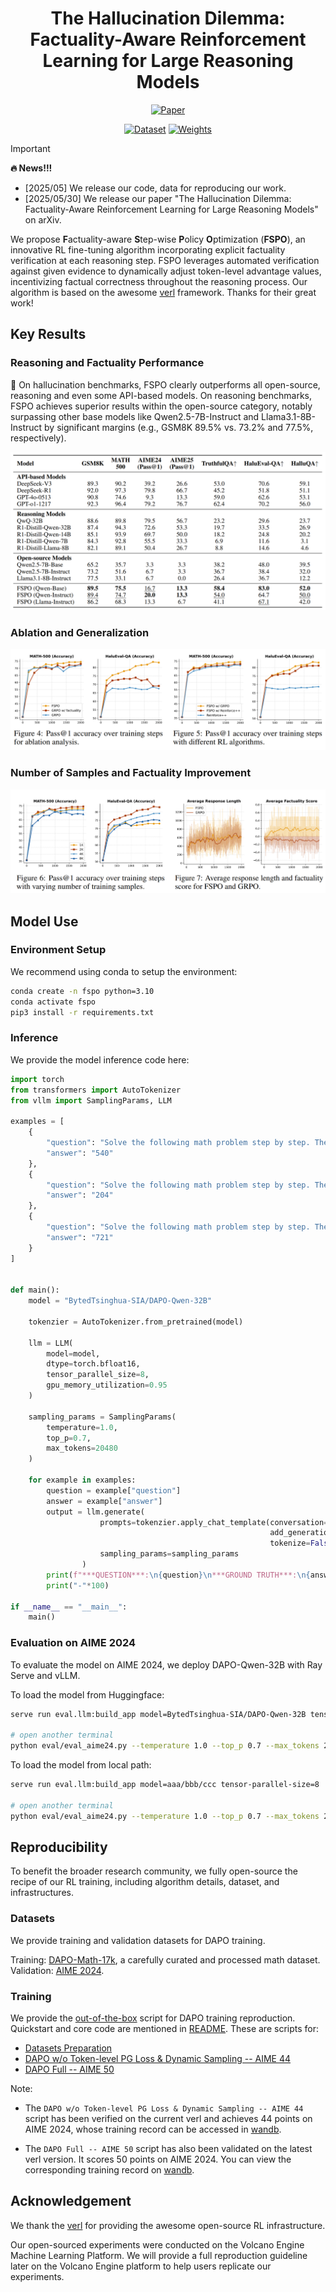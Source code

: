 <div align='center'>
<h1>The Hallucination Dilemma: Factuality-Aware Reinforcement Learning for Large Reasoning Models</h1>

<!-- TODO:  Thread,Paper,Dataset,Weights-->
[![Paper](https://img.shields.io/badge/paper-5f16a8?style=for-the-badge&logo=arxiv&logoColor=white)](https://www.arxiv.org/pdf/2505.24630)
<!-- [![Blog](https://img.shields.io/badge/Blog-3858bf?style=for-the-badge&logo=homepage&logoColor=white)]()-->
[![Dataset](https://img.shields.io/badge/Datasets-4d8cd8?style=for-the-badge&logo=huggingface&logoColor=white)]()
[![Weights](https://img.shields.io/badge/Model%20Weights-63cad3?style=for-the-badge&logo=huggingface&logoColor=white)]()
</div>

> [!IMPORTANT]
> **🔥 News!!!**
> - [2025/05] We release our code, data for reproducing our work.
> - [2025/05/30] We release our paper "The Hallucination Dilemma: Factuality-Aware Reinforcement Learning for Large Reasoning Models" on arXiv.

We propose **F**actuality-aware **S**tep-wise **P**olicy **O**ptimization (**FSPO**), an innovative RL fine-tuning algorithm incorporating explicit factuality verification at each reasoning step. FSPO leverages automated verification against given evidence to dynamically adjust token-level advantage values, incentivizing factual correctness throughout the reasoning process. Our algorithm is based on the awesome [verl](https://github.com/volcengine/verl) framework. Thanks for their great work!

## Key Results

### Reasoning and Factuality Performance

🚀 On hallucination benchmarks, FSPO clearly outperforms all open-source, reasoning and even some API-based models. On reasoning benchmarks, FSPO achieves superior results within the open-source category, notably surpassing other base models like Qwen2.5-7B-Instruct and Llama3.1-8B-Instruct by significant margins (e.g., GSM8K 89.5% vs. 73.2% and 77.5%, respectively).

![alt text](assets/main.png)

### Ablation and Generalization

![alt text](assets/ab.png)

### Number of Samples and Factuality Improvement

![alt text](assets/cd.png)

## Model Use

### Environment Setup

We recommend using conda to setup the environment:

```bash
conda create -n fspo python=3.10
conda activate fspo
pip3 install -r requirements.txt
```

### Inference

We provide the model inference code here:

```python
import torch
from transformers import AutoTokenizer
from vllm import SamplingParams, LLM

examples = [
    {
        "question": "Solve the following math problem step by step. The last line of your response should be of the form Answer: $Answer (without quotes) where $Answer is the answer to the problem.\n\nFind the largest possible real part of \\[(75+117i)z+\\frac{96+144i}{z}\\]where $z$ is a complex number with $|z|=4$.\n\nRemember to put your answer on its own line after \"Answer:\".",
        "answer": "540"
    },
    {
        "question": "Solve the following math problem step by step. The last line of your response should be of the form Answer: $Answer (without quotes) where $Answer is the answer to the problem.\n\nEvery morning Aya goes for a $9$-kilometer-long walk and stops at a coffee shop afterwards. When she walks at a constant speed of $s$ kilometers per hour, the walk takes her 4 hours, including $t$ minutes spent in the coffee shop. When she walks $s+2$ kilometers per hour, the walk takes her 2 hours and 24 minutes, including $t$ minutes spent in the coffee shop. Suppose Aya walks at $s+\\frac{1}{2}$ kilometers per hour. Find the number of minutes the walk takes her, including the $t$ minutes spent in the coffee shop.\n\nRemember to put your answer on its own line after \"Answer:\".",
        "answer": "204"
    },
    {
        "question": "Solve the following math problem step by step. The last line of your response should be of the form Answer: $Answer (without quotes) where $Answer is the answer to the problem.\n\nLet $\\mathcal{B}$ be the set of rectangular boxes with surface area $54$ and volume $23$. Let $r$ be the radius of the smallest sphere that can contain each of the rectangular boxes that are elements of $\\mathcal{B}$. The value of $r^2$ can be written as $\\frac{p}{q}$, where $p$ and $q$ are relatively prime positive integers. Find $p+q$.\n\nRemember to put your answer on its own line after \"Answer:\".",
        "answer": "721"
    }
]


def main():
    model = "BytedTsinghua-SIA/DAPO-Qwen-32B"

    tokenzier = AutoTokenizer.from_pretrained(model)

    llm = LLM(
        model=model,
        dtype=torch.bfloat16,
        tensor_parallel_size=8,
        gpu_memory_utilization=0.95
    )

    sampling_params = SamplingParams(
        temperature=1.0,
        top_p=0.7,
        max_tokens=20480
    )

    for example in examples:
        question = example["question"]
        answer = example["answer"]
        output = llm.generate(
                    prompts=tokenzier.apply_chat_template(conversation=[{"content": question, "role": "user"}],
                                                          add_generation_prompt=True,
                                                          tokenize=False),
                    sampling_params=sampling_params
                )
        print(f"***QUESTION***:\n{question}\n***GROUND TRUTH***:\n{answer}\n***MODEL OUTPUT***:\n{output[0].outputs[0].text}\n")
        print("-"*100)

if __name__ == "__main__":
    main()
```

### Evaluation on AIME 2024

To evaluate the model on AIME 2024, we deploy DAPO-Qwen-32B with Ray Serve and vLLM.

To load the model from Huggingface:

```bash
serve run eval.llm:build_app model=BytedTsinghua-SIA/DAPO-Qwen-32B tensor-parallel-size=8

# open another terminal
python eval/eval_aime24.py --temperature 1.0 --top_p 0.7 --max_tokens 20480 --model BytedTsinghua-SIA/DAPO-Qwen-32B --test_file eval/aime-2024.parquet
```

To load the model from local path:

```bash
serve run eval.llm:build_app model=aaa/bbb/ccc tensor-parallel-size=8

# open another terminal
python eval/eval_aime24.py --temperature 1.0 --top_p 0.7 --max_tokens 20480 --model ccc --test_file eval/aime-2024.parquet
```

## Reproducibility

To benefit the broader research community, we fully open-source the recipe of our RL training, including algorithm details, dataset, and infrastructures.

### Datasets
We provide training and validation datasets for DAPO training.

Training: [DAPO-Math-17k](https://huggingface.co/datasets/BytedTsinghua-SIA/DAPO-Math-17k), a carefully curated and processed math dataset.
Validation: [AIME 2024](https://huggingface.co/datasets/BytedTsinghua-SIA/AIME-2024).

### Training

We provide the [out-of-the-box](https://github.com/volcengine/verl/blob/gm-tyx/puffin/main/recipe/dapo) script for DAPO training reproduction. Quickstart and core code are mentioned in [README](https://github.com/volcengine/verl/blob/gm-tyx/puffin/main/recipe/dapo/README.md). These are scripts for:

- [Datasets Preparation](https://github.com/volcengine/verl/blob/gm-tyx/puffin/main/recipe/dapo/prepare_dapo_data.sh)
- [DAPO w/o Token-level PG Loss & Dynamic Sampling -- AIME 44](https://github.com/volcengine/verl/blob/gm-tyx/puffin/main/recipe/dapo/run_dapo_early_qwen2.5_32b.sh)
- [DAPO Full -- AIME 50](https://github.com/volcengine/verl/blob/gm-tyx/puffin/main/recipe/dapo/run_dapo_qwen2.5_32b.sh)

Note:

- The `DAPO w/o Token-level PG Loss & Dynamic Sampling -- AIME 44` script has been verified on the current verl and achieves 44 points on AIME 2024, whose training record can be accessed in [wandb](https://wandb.ai/verl-org/DAPO%20Reproduction%20on%20verl?nw=u7n2j5sht28).

- The `DAPO Full -- AIME 50` script has also been validated on the latest verl version. It scores 50 points on AIME 2024. You can view the corresponding training record on [wandb](https://wandb.ai/verl-org/DAPO%20Reproduction%20on%20verl?nw=wmb4qxfht0n).

## Acknowledgement

We thank the [verl](https://github.com/volcengine/verl) for providing the awesome open-source RL infrastructure.

Our open-sourced experiments were conducted on the Volcano Engine Machine Learning Platform. We will provide a full reproduction guideline later on the Volcano Engine platform to help users replicate our experiments.

<!-- ## Citation -->
